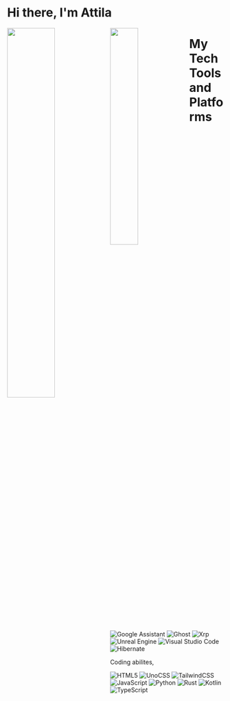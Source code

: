 # Hi there, I'm Attila 
<img align="left" width="47%" src="https://github-readme-stats.vercel.app/api?username=dhm-ak&show_icons=true&theme=radical" />
<img align="left" width="36%" src="https://github-readme-stats.vercel.app/api/top-langs/?username=dhm-ak&layout=compact&theme=radical" />

# My Tech Tools and Platforms

![Google Assistant](https://img.shields.io/badge/google%20assistant-4285F4?style=for-the-badge&logo=google%20assistant&logoColor=black)
![Ghost](https://img.shields.io/badge/ghost-000?style=for-the-badge&logo=ghost&logoColor=%23F7DF1E)
![Xrp](https://img.shields.io/badge/Xrp-black?style=for-the-badge&logo=xrp&logoColor=white)
![Unreal Engine](https://img.shields.io/badge/unrealengine-%23313131.svg?style=for-the-badge&logo=unrealengine&logoColor=white)
![Visual Studio Code](https://img.shields.io/badge/Visual%20Studio%20Code-0078d7.svg?style=for-the-badge&logo=visual-studio-code&logoColor=white)
![Hibernate](https://img.shields.io/badge/Hibernate-59666C?style=for-the-badge&logo=Hibernate&logoColor=white)

Coding abilites,

![HTML5](https://img.shields.io/badge/html5-%23E34F26.svg?style=for-the-badge&logo=html5&logoColor=white)
![UnoCSS](https://img.shields.io/badge/unocss-333333.svg?style=for-the-badge&logo=unocss&logoColor=white)
![TailwindCSS](https://img.shields.io/badge/tailwindcss-%2338B2AC.svg?style=for-the-badge&logo=tailwind-css&logoColor=white)
![JavaScript](https://img.shields.io/badge/javascript-%23323330.svg?style=for-the-badge&logo=javascript&logoColor=%23F7DF1E)
![Python](https://img.shields.io/badge/python-3670A0?style=for-the-badge&logo=python&logoColor=ffdd54)
![Rust](https://img.shields.io/badge/rust-%23000000.svg?style=for-the-badge&logo=rust&logoColor=white)
![Kotlin](https://img.shields.io/badge/kotlin-%237F52FF.svg?style=for-the-badge&logo=kotlin&logoColor=white)
![TypeScript](https://img.shields.io/badge/typescript-%23007ACC.svg?style=for-the-badge&logo=typescript&logoColor=white)


